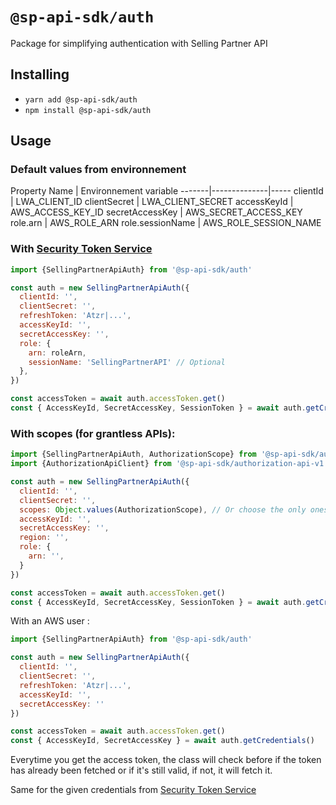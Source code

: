 # `@sp-api-sdk/auth`

Package for simplifying authentication with Selling Partner API

## Installing

* `yarn add @sp-api-sdk/auth`
* `npm install @sp-api-sdk/auth`

## Usage

### Default values from environnement

Property Name | Environnement variable
-------|--------------|-----
clientId | LWA_CLIENT_ID
clientSecret | LWA_CLIENT_SECRET
accessKeyId | AWS_ACCESS_KEY_ID
secretAccessKey | AWS_SECRET_ACCESS_KEY
role.arn | AWS_ROLE_ARN
role.sessionName | AWS_ROLE_SESSION_NAME

### With [Security Token Service](https://docs.aws.amazon.com/STS/latest/APIReference/welcome.html)

``` javascript
import {SellingPartnerApiAuth} from '@sp-api-sdk/auth'

const auth = new SellingPartnerApiAuth({
  clientId: '',
  clientSecret: '',
  refreshToken: 'Atzr|...',
  accessKeyId: '',
  secretAccessKey: '',
  role: {
    arn: roleArn,
    sessionName: 'SellingPartnerAPI' // Optional
  },
})

const accessToken = await auth.accessToken.get()
const { AccessKeyId, SecretAccessKey, SessionToken } = await auth.getCredentials()
```

### With scopes (for grantless APIs):

```javascript
import {SellingPartnerApiAuth, AuthorizationScope} from '@sp-api-sdk/auth'
import {AuthorizationApiClient} from '@sp-api-sdk/authorization-api-v1'

const auth = new SellingPartnerApiAuth({
  clientId: '',
  clientSecret: '',
  scopes: Object.values(AuthorizationScope), // Or choose the only ones you need
  accessKeyId: '',
  secretAccessKey: '',
  region: '',
  role: {
    arn: '',
  }
})

const accessToken = await auth.accessToken.get()
const { AccessKeyId, SecretAccessKey, SessionToken } = await auth.getCredentials()
```

With an AWS user :

``` javascript
import {SellingPartnerApiAuth} from '@sp-api-sdk/auth'

const auth = new SellingPartnerApiAuth({
  clientId: '',
  clientSecret: '',
  refreshToken: 'Atzr|...',
  accessKeyId: '',
  secretAccessKey: ''
})

const accessToken = await auth.accessToken.get()
const { AccessKeyId, SecretAccessKey } = await auth.getCredentials()
```

Everytime you get the access token, the class will check before if the token has already been fetched or if it's still valid, if not, it will fetch it.

Same for the given credentials from [Security Token Service](https://docs.aws.amazon.com/STS/latest/APIReference/welcome.html)
